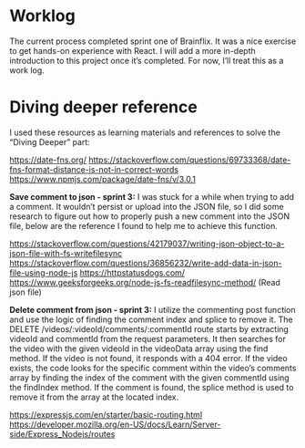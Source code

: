 # Worklog
The current process completed sprint one of Brainflix. It was a nice exercise to get hands-on experience with React. I will add a more in-depth introduction to this project once it’s completed. For now, I’ll treat this as a work log.

# Diving deeper reference
I used these resources as learning materials and references to solve the “Diving Deeper” part:

https://date-fns.org/
https://stackoverflow.com/questions/69733368/date-fns-format-distance-is-not-in-correct-words
https://www.npmjs.com/package/date-fns/v/3.0.1

**Save comment to json - sprint 3:**
I was stuck for a while when trying to add a comment. It wouldn’t persist or upload into the JSON file, so I did some research to figure out how to properly push a new comment into the JSON file, below are the reference I found to help me to achieve this function. 

https://stackoverflow.com/questions/42179037/writing-json-object-to-a-json-file-with-fs-writefilesync
https://stackoverflow.com/questions/36856232/write-add-data-in-json-file-using-node-js
https://httpstatusdogs.com/
https://www.geeksforgeeks.org/node-js-fs-readfilesync-method/ (Read json file)

**Delete comment from json - sprint 3:**
I utilize the commenting post function and use the logic of finding the comment index and splice to remove it. The DELETE /videos/:videoId/comments/:commentId route starts by extracting videoId and commentId from the request parameters. It then searches for the video with the given videoId in the videoData array using the find method. If the video is not found, it responds with a 404 error. If the video exists, the code looks for the specific comment within the video’s comments array by finding the index of the comment with the given commentId using the findIndex method. If the comment is found, the splice method is used to remove it from the array at the located index.

https://expressjs.com/en/starter/basic-routing.html
https://developer.mozilla.org/en-US/docs/Learn/Server-side/Express_Nodejs/routes
